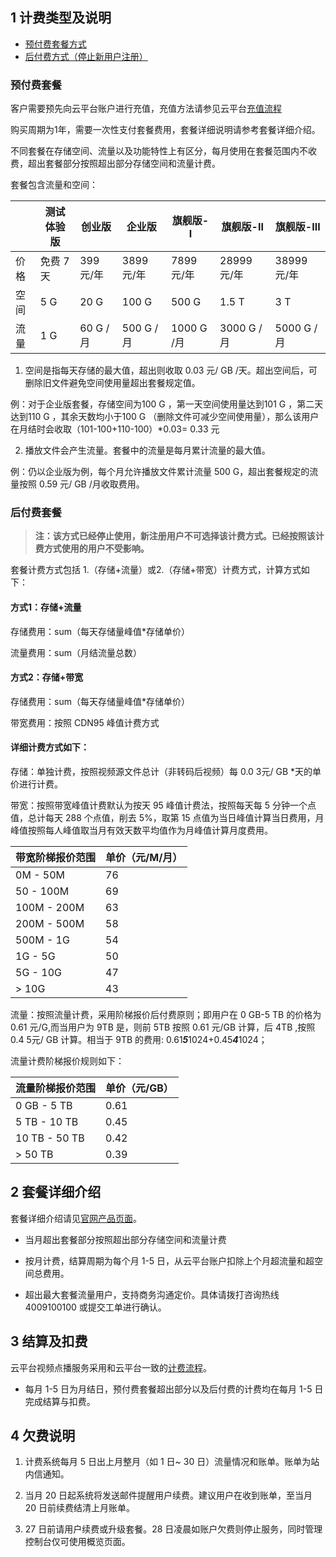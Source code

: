 ## 1 计费类型及说明
- [预付费套餐方式](#present)
- [后付费方式（停止新用户注册）](#history)

<span id="present"></span>
###  预付费套餐
客户需要预先向云平台账户进行充值，充值方法请参见云平台[充值流程](http://tcecqpoc.fsphere.cn/doc/product/285/%E5%85%85%E5%80%BC)

购买周期为1年，需要一次性支付套餐费用，套餐详细说明请参考套餐详细介绍。

不同套餐在存储空间、流量以及功能特性上有区分，每月使用在套餐范围内不收费，超出套餐部分按照超出部分存储空间和流量计费。

套餐包含流量和空间：

| | 测试体验版 | 创业版 |企业版 |旗舰版-Ⅰ | 旗舰版-Ⅱ | 	旗舰版-Ⅲ |
|---------|---------|---------|---------|---------|---------|---------|
| 价格 |免费 7 天 |	399 元/年 |	 3899 元/年 |	 7899 元/年 |	 28999 元/年 |	 38999 元/年 |
| 空间 |5 G |	20 G |	100 G |	500 G |	1.5 T |	3 T |
|流量 	 | 	1 G| 	60 G /月| 	500 G /月 	|1000 G /月|	3000 G /月| 	5000 G /月|

1. 空间是指每天存储的最大值，超出则收取 0.03 元/ GB /天。超出空间后，可删除旧文件避免空间使用量超出套餐规定值。

  例：对于企业版套餐，存储空间为100 G ，第一天空间使用量达到101 G ，第二天达到110 G ，其余天数均小于100 G （删除文件可减少空间使用量），那么该用户在月结时会收取（101-100+110-100）*0.03= 0.33 元

2. 播放文件会产生流量。套餐中的流量是每月累计流量的最大值。

  例：仍以企业版为例，每个月允许播放文件累计流量 500 G，超出套餐规定的流量按照 0.59 元/ GB /月收取费用。

<span id="history"></span>
###  后付费套餐

  >**注：该方式已经停止使用，新注册用户不可选择该计费方式。已经按照该计费方式使用的用户不受影响。**

  套餐计费方式包括 1.（存储+流量）或2.（存储+带宽）计费方式，计算方式如下：
		
   #### 方式1：存储+流量

   存储费用：sum（每天存储量峰值*存储单价）

   流量费用：sum（月结流量总数）

   #### 方式2：存储+带宽

  存储费用：sum（每天存储量峰值*存储单价）

   带宽费用：按照 CDN95 峰值计费方式

   #### 详细计费方式如下：

存储：单独计费，按照视频源文件总计（非转码后视频）每 0.0 3元/ GB *天的单价进行计费。

带宽：按照带宽峰值计费默认为按天 95 峰值计费法，按照每天每 5 分钟一个点值，总计每天 288 个点值，削去 5%，取第 15 点值为当日峰值计算当日费用，月峰值按照每人峰值取当月有效天数平均值作为月峰值计算月度费用。

| 带宽阶梯报价范围 | 单价（元/M/月） |
|---------|---------|
| 0M - 50M | 76 |
| 50 - 100M | 69 |
| 100M - 200M | 63 |
| 200M - 500M | 58 |
| 500M - 1G | 54 |
| 1G - 5G | 50 |
| 5G - 10G | 47 |
| > 10G | 43 |

   流量：按照流量计费，采用阶梯报价后付费原则；即用户在 0 GB-5 TB 的价格为 0.61 元/G,而当用户为 9TB 是，则前 5TB  按照 0.61 元/GB 计算，后 4TB ,按照 0.4 5元/ GB 计算。相当于 9TB 的费用: 0.61*****5*****1024+0.45*****4*****1024；

流量计费阶梯报价规则如下：

| 流量阶梯报价范围 | 单价（元/GB） |
|---------|---------|
| 0 GB - 5 TB | 0.61 |
| 5 TB - 10 TB | 0.45 |
| 10 TB - 50 TB | 0.42 |
| > 50 TB | 0.39 |

## 2 套餐详细介绍

套餐详细介绍请见[官网产品页面](http://tcecqpoc.fsphere.cn/product/vod.html)。


- 当月超出套餐部分按照超出部分存储空间和流量计费

- 按月计费，结算周期为每个月 1-5 日，从云平台账户扣除上个月超流量和超空间总费用。
	
- 超出最大套餐流量用户，支持商务沟通定价。具体请拨打咨询热线 4009100100 或提交工单进行确认。


## 3 结算及扣费

云平台视频点播服务采用和云平台一致的[计费流程](http://tcecqpoc.fsphere.cn/doc/product/285/%E8%AE%A1%E8%B4%B9%E6%B5%81%E7%A8%8B)。
- 每月 1-5 日为月结日，预付费套餐超出部分以及后付费的计费均在每月 1-5 日完成结算与扣费。



## 4 欠费说明

1.  计费系统每月 5 日出上月整月（如 1 日~ 30 日）流量情况和账单。账单为站内信通知。
 
2.  当月 20 日起系统将发送邮件提醒用户续费。建议用户在收到账单，至当月 20 日前续费结清上月账单。

3.  27 日前请用户续费或升级套餐。28 日凌晨如账户欠费则停止服务，同时管理控制台仅可使用概览页面。